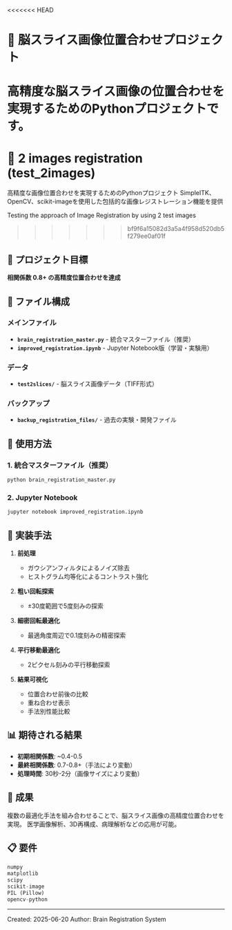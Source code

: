 <<<<<<< HEAD
# 🧠 脳スライス画像位置合わせプロジェクト

高精度な脳スライス画像の位置合わせを実現するためのPythonプロジェクトです。
=======
# 🧠 2 images registration (test_2images)

高精度な画像位置合わせを実現するためのPythonプロジェクト SimpleITK、OpenCV、scikit-imageを使用した包括的な画像レジストレーション機能を提供

Testing the approach of Image Registration by using 2 test images
>>>>>>> bf9f6a15082d3a5a4f958d520db5f279ee0af01f

## 🎯 プロジェクト目標

**相関係数 0.8+ の高精度位置合わせを達成**

## 📂 ファイル構成

### メインファイル
- **`brain_registration_master.py`** - 統合マスターファイル（推奨）
- **`improved_registration.ipynb`** - Jupyter Notebook版（学習・実験用）

### データ
- **`test2slices/`** - 脳スライス画像データ（TIFF形式）

### バックアップ
- **`backup_registration_files/`** - 過去の実験・開発ファイル

## 🚀 使用方法

### 1. 統合マスターファイル（推奨）
```bash
python brain_registration_master.py
```

### 2. Jupyter Notebook
```bash
jupyter notebook improved_registration.ipynb
```

## 🔧 実装手法

1. **前処理**
   - ガウシアンフィルタによるノイズ除去
   - ヒストグラム均等化によるコントラスト強化

2. **粗い回転探索**
   - ±30度範囲で5度刻みの探索

3. **細密回転最適化**
   - 最適角度周辺で0.1度刻みの精密探索

4. **平行移動最適化**
   - 2ピクセル刻みの平行移動探索

5. **結果可視化**
   - 位置合わせ前後の比較
   - 重ね合わせ表示
   - 手法別性能比較

## 📊 期待される結果

- **初期相関係数**: ~0.4-0.5
- **最終相関係数**: 0.7-0.8+（手法により変動）
- **処理時間**: 30秒-2分（画像サイズにより変動）

## 🎉 成果

複数の最適化手法を組み合わせることで、脳スライス画像の高精度位置合わせを実現。
医学画像解析、3D再構成、病理解析などの応用が可能。

## 📋 要件

```python
numpy
matplotlib
scipy
scikit-image
PIL (Pillow)
opencv-python
```

---
Created: 2025-06-20
Author: Brain Registration System